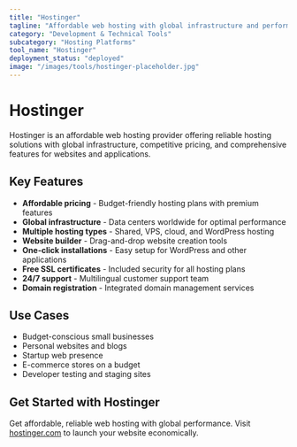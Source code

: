 ```yaml
---
title: "Hostinger"
tagline: "Affordable web hosting with global infrastructure and performance"
category: "Development & Technical Tools"
subcategory: "Hosting Platforms"
tool_name: "Hostinger"
deployment_status: "deployed"
image: "/images/tools/hostinger-placeholder.jpg"
---
```


# Hostinger

Hostinger is an affordable web hosting provider offering reliable hosting solutions with global infrastructure, competitive pricing, and comprehensive features for websites and applications.

## Key Features

- **Affordable pricing** - Budget-friendly hosting plans with premium features
- **Global infrastructure** - Data centers worldwide for optimal performance
- **Multiple hosting types** - Shared, VPS, cloud, and WordPress hosting
- **Website builder** - Drag-and-drop website creation tools
- **One-click installations** - Easy setup for WordPress and other applications
- **Free SSL certificates** - Included security for all hosting plans
- **24/7 support** - Multilingual customer support team
- **Domain registration** - Integrated domain management services

## Use Cases

- Budget-conscious small businesses
- Personal websites and blogs
- Startup web presence
- E-commerce stores on a budget
- Developer testing and staging sites

## Get Started with Hostinger

Get affordable, reliable web hosting with global performance. Visit [hostinger.com](https://www.hostinger.com) to launch your website economically.